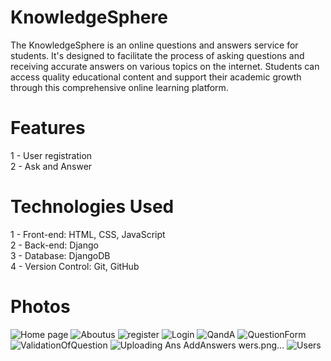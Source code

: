 
# KnowledgeSphere

The KnowledgeSphere is an online questions and answers service for students. It's designed to facilitate the process of asking questions and receiving accurate answers on various topics on the internet.  Students can access quality educational content and support their academic growth through this comprehensive online learning platform. 

# Features
1 - User registration\
2 - Ask and Answer 

# Technologies Used
 
1 - Front-end: HTML, CSS, JavaScript\
2 - Back-end: Django\
3 - Database: DjangoDB\
4 - Version Control: Git, GitHub

# Photos 
![Home page](https://github.com/Hamada-Raed/Solo_project/assets/128790610/8346dd1d-d6ee-45bd-8f14-5e15fe5e746c)
![Aboutus](https://github.com/Hamada-Raed/Solo_project/assets/128790610/9be1acbb-5caf-459f-a31e-3c24585a36aa)
![register](https://github.com/Hamada-Raed/Solo_project/assets/128790610/213c9114-aeae-4b5c-865d-f0d6642571a4)
![Login](https://github.com/Hamada-Raed/Solo_project/assets/128790610/57f9a528-2e4b-42b9-a8f4-89d0dd92258d)
![QandA](https://github.com/Hamada-Raed/Solo_project/assets/128790610/de0e2af3-1da3-4e0f-ba17-91a7ee27c07b)
![QuestionForm](https://github.com/Hamada-Raed/Solo_project/assets/128790610/d7ae7bbf-88b7-4576-bd39-d8c6ab3a7d82)
![ValidationOfQuestion](https://github.com/Hamada-Raed/Solo_project/assets/128790610/17bdb3db-b281-4f6d-a202-85e0230e3cb2)
![Uploading Ans
![AddAnswers](https://github.com/Hamada-Raed/Solo_project/assets/128790610/874b2d80-1d2d-4cce-9be2-d53d09ad143f)
wers.png…]()
![Users](https://github.com/Hamada-Raed/Solo_project/assets/128790610/78055f12-e5f4-40cf-bfa6-f0b4c2304074)
